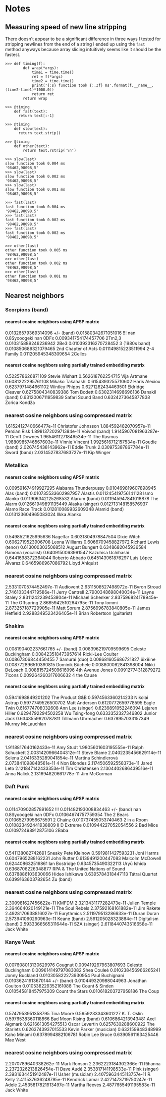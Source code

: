 # Notes

## Measuring speed of new line stripping

There doesn't appear to be a significant difference in three ways I tested for
stripping newlines from the end of a string I ended up using the `fast` method
anyways because array slicing intuitively seems like it should be the fastest.

    >>> def timing(f):
            def wrap(*args):
                time1 = time.time()
                ret = f(*args)
                time2 = time.time()
                print('{:s} function took {:.3f} ms'.format(f.__name__, (time2-time1)*1000.0))
                return ret
            return wrap
        
    >>> @timing
        def fast(text):
          return text[:-1]
        
    >>> @timing
        def slow(text):
          return text.strip()

    >>> @timing
        def other(text):
            return text.rstrip('\n')

    >>> slow(last)
    slow function took 0.004 ms
    '98462,98098,5'
    >>> slow(last)
    slow function took 0.002 ms
    '98462,98098,5'
    >>> slow(last)
    slow function took 0.001 ms
    '98462,98098,5'

    >>> fast(last)
    fast function took 0.004 ms
    '98462,98098,5'
    >>> fast(last)
    fast function took 0.002 ms
    '98462,98098,5'
    >>> fast(last)
    fast function took 0.002 ms
    '98462,98098,5'
    
    >>> other(last)
    other function took 0.005 ms
    '98462,98098,5'
    >>> other(last)
    other function took 0.002 ms
    '98462,98098,5'
    >>> other(last)
    other function took 0.001 ms
    '98462,98098,5'
    
## Nearest neighbors

### Scorpions (band) 
#### nearest cosine neighbors using APSP matrix
0.01326579369314096 +/- (band)
0.01580342671051016 !!!
nan 0.8Syooogeki
nan 0DFx
0.009341754174457706 2Tm2,3
0.010315889246236942 2Be3
0.010392316270728452 3 (1980s band)
0.010850689321079465 2nd Chapter of Acts
0.011149815223511994 2-4 Family
0.011205945348309654 2Cellos
#### nearest cosine neghbors using partially trained embedding matrix
0.522578626871109 Stevie Wishart
0.562618762254715 Vija Artmane
0.6081222295761108 Mikako Takahashi
0.6154393255710602 Haris Alexiou
0.6237971484661102 Wintley Phipps
0.6271282434463501 Eldridge Cleaver
0.6275804340839386 Tom Bodett
0.6302314698696136 Danakil (band)
0.6312006711959839 Safari Sound Band
0.6324273645877838 Zorica Kondža
### nearest cosine neighbors using compressed matrix
1.6152412740666477e-11 Christofer Johnsson
1.884592482070957e-11 Persian Risk
1.898137202971384e-11 Voivod (band)
1.9145907081963287e-11 Geoff Downes
1.9654611271846534e-11 The Rasmus
1.9880985746567603e-11 Vinnie Vincent
1.9925616712157534e-11 Goudie (band)
2.026745438143962e-11 Eddie Trunk
2.030975387867784e-11 Sword (band)
2.0314527837683727e-11 Kip Winger


### Metallica
#### nearest cosine neighbors using APSP matrix
0.009591674919927295 Alabama Thunderpussy
0.010469819607898945 Alas (band)
0.010735533602987957 Alastis
0.011245419756141128 Ismo Alanko
0.011906342125268532 Alarum (band)
0.011945947841018878 The Alarm
0.012661949891135449 Alaska (singer)
0.012713148158576937 Alamo Race Track
0.012810089932609348 Alamid (band)
0.013123604965083024 Ilkka Alanko
#### nearest cosine neghbors using partially trained embedding matrix
0.5498521625995636 Nagelfar
0.6031804978847504 Dixie Witch
0.6062719523906708 Leona Williams
0.6066709458827972 Richard Lewis (tenor)
0.6130003035068512 August Bungert
0.6348682045936584 Ramona (vocalist)
0.6409150063991547 Kazuhisa Uchihashi
0.6441698372364044 Roberto Abbado
0.645143061876297 Luis López Álvarez
0.6465986967086792 Lloyd Ahlquist
### nearest cosine neighbors using compressed matrix
2.5331070574452497e-11 Audiovent
2.6311508527498972e-11 Byron Stroud
2.746103344719586e-11 Jerry Cantrell
2.7900348698040034e-11 Layne Staley
2.8311242239453804e-11 Michael Schenker
2.837596824178945e-11 The Offspring
2.8685942510264795e-11 Tony Iommi
2.873257187729905e-11 Matt Sorum
2.8756996783840805e-11 James Hetfield
2.9288349523426405e-11 Brian Robertson (guitarist)


### Shakira
#### nearest cosine neighbors using APSP matrix
0.008190402237661765 +/- (band)
0.008396219709599695 Celeste Buckingham
0.008423518473957614 Ricki-Lee Coulter
0.00867306844450455 7 Samurai (duo)
0.008681605686721827 6ix9ine
0.008772896510390815 Dominik Büchele
0.008800062841398004 Nikki DeLoach
0.008815724509616096 4th Avenue Jones
0.00912774312879272 7icons
0.009264260317606632 4 the Cause
#### nearest cosine neghbors using partially trained embedding matrix
0.5941698849201202 The Product G&B
0.5974563360214233 Nikolai Astrup
0.5977749526500702 Matt Andersen
0.6120772659778595 Eagle Twin
0.616774708032608 Ann Lee (singer)
0.6239891052246094 Lejaren Hiller
0.6294792294502258 Wu Tsing-fong
0.6333352327346802 Junior Jack
0.6343559920787811 Tillmann Uhrmacher
0.6378957033157349 Murray McLauchlan
### nearest cosine neighbors using compressed matrix
1.9118817640162433e-11 Amy Studt
1.9805601603195555e-11 Ralph Schuckett
2.0031420966404312e-11 Steve Blame
2.0402235456629114e-11 Selena
2.0416335289041854e-11 Martina Schindlerová
2.073841098848561e-11 4 Non Blondes
2.1174506592558373e-11 Jared Leto
2.121847142433353e-11 Tim Christensen
2.1304402686439516e-11 Anna Nalick
2.131694820661778e-11 Jim McGorman


### Daft Punk
#### nearest cosine neighbors using APSP matrix
0.011470902857891652 !!!
0.011482193008834463 +/- (band)
nan 0.8Syooogeki
nan 0DFx
0.01064674757759354 The 2 Bears
0.01065279956675591 2 Chainz
0.010737455053740463 2 in a Room
0.010823492441938809 II D Extreme
0.010944227052054556 2 Bad Mice
0.010972498912875106 2Baba
#### nearest cosine neghbors using partially trained embedding matrix
0.541138082742691 Sneaky Pete Kleinow
0.5919811427593231 Joni Harms
0.6047965288162231 John Rutter
0.6139491200447083 Malcolm McDowell
0.624408632516861 Ian Bostridge
0.6345735490322113 Uryū Ishida
0.6368706226348877 RPA & The United Nations of Sound
0.6378886103630066 Hideo Ishikawa
0.6395784318447113 Tátrai Quartet
0.6399163603782654 Zu (band)
### nearest cosine neighbors using compressed matrix
2.300981627456622e-11 KMFDM
2.3213431177282473e-11 Julien Temple
2.364664020149121e-11 The Soul Rebels
2.37592168161882e-11 Jim Rakete
2.4928170638816027e-11 Eurythmics
2.511979513286633e-11 Duran Duran
2.573941060290963e-11 Keane (band)
2.591205028323884e-11 Digitalism (band)
2.5933366565311644e-11 SZA (singer)
2.6118440743516658e-11 Jack White


### Kanye West
#### nearest cosine neighbors using APSP matrix
0.007608013130629976 Cougnut
0.009419297963807693 Celeste Buckingham
0.009614149797083082 Shea Couleé
0.010238456966265241 Jonny Buckland
0.010305822273930954 Paul Buchignani
0.01036241913670144 +/- (band)
0.010449320988044963 Jonathan Coulton
0.010538229352161088 The Count & Sinden
0.010545818457975309 Count the Stars
0.010618203727958186 The Coup
#### nearest cosine neghbors using partially trained embedding matrix
0.5747953951358795 Tina Moore
0.5959233343601227 K. T. Oslin
0.5976538360118866 Bad Moon Rising (band)
0.6106864213943481 Axel Algmark
0.6216613054275513 Oscar Levertin
0.6257630288600922 The Starlets
0.6263743937015533 Kevin Parker (musician)
0.632159948348999 Kaho Minami
0.6378994882106781 Robin Lee Bruce
0.6390561163425446 Mae West
### nearest cosine neighbors using compressed matrix
2.2070789640338262e-11 Mark Ronson
2.2362223184302366e-11 Rihanna
2.2372326213826454e-11 Dave Audé
2.353817141198533e-11 Pink (singer)
2.3931634451912487e-11 Usher (musician)
2.4075963445113757e-11 R. Kelly
2.411537636248795e-11 Kendrick Lamar
2.4271473719750247e-11 Adele
2.4535817821913497e-11 Martha Reeves
2.4877655491195583e-11 Jack White
